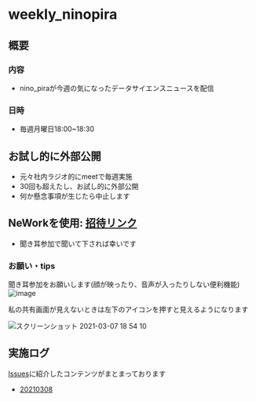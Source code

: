 # weekly_ninopira

## 概要

### 内容
- nino_piraが今週の気になったデータサイエンスニュースを配信

### 日時
- 毎週月曜日18:00~18:30


## お試し的に外部公開
- 元々社内ラジオ的にmeetで毎週実施
- 30回も超えたし、お試し的に外部公開
- 何か懸念事項が生じたら中止します

## NeWorkを使用: [招待リンク](https://nework.app/invitations/01F05ZS95R5D34SVK2RPVWSKV2)

- 聞き耳参加で聞いて下されば幸いです

###  お願い・tips

聞き耳参加をお願いします(顔が映ったり、音声が入ったりしない便利機能)
![image](https://user-images.githubusercontent.com/17809221/110235984-aa011c00-7f76-11eb-8729-a75b51b51b50.png)

私の共有画面が見えないときは左下のアイコンを押すと見えるようになります

![スクリーンショット 2021-03-07 18 54 10](https://user-images.githubusercontent.com/17809221/110236015-e6cd1300-7f76-11eb-9955-229509cad3cf.png)




## 実施ログ

[Issues](https://github.com/ninopira/weekly_ninopira/issues)に紹介したコンテンツがまとまっております

- [20210308](https://github.com/ninopira/weekly_ninopira/issues/1)


